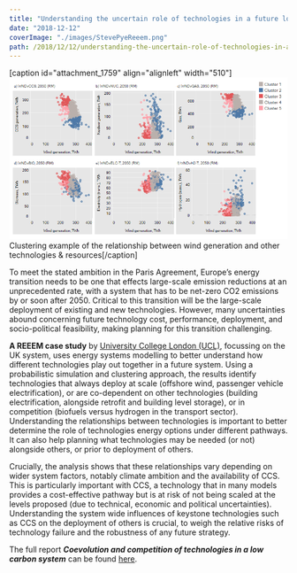 ```yaml
---
title: "Understanding the uncertain role of technologies in a future low carbon system"
date: "2018-12-12"
coverImage: "./images/StevePyeReeem.png"
path: /2018/12/12/understanding-the-uncertain-role-of-technologies-in-a-future-low-carbon-system/
---
```


\[caption id="attachment\_1759" align="alignleft" width="510"\]![Clustering example of the relationship between wind generation and other technologies & resources](./images/REEEM_Pic_Steve_Pye.png) Clustering example of the relationship between wind generation and other technologies & resources\[/caption\]

To meet the stated ambition in the Paris Agreement, Europe’s energy transition needs to be one that effects large-scale emission reductions at an unprecedented rate, with a system that has to be net-zero CO2 emissions by or soon after 2050. Critical to this transition will be the large-scale deployment of existing and new technologies. However, many uncertainties abound concerning future technology cost, performance, deployment, and socio-political feasibility, making planning for this transition challenging.

**A REEEM case study** by [University College London (UCL)](https://www.ucl.ac.uk/), focussing on the UK system, uses energy systems modelling to better understand how different technologies play out together in a future system. Using a probabilistic simulation and clustering approach, the results identify technologies that always deploy at scale (offshore wind, passenger vehicle electrification), or are co-dependent on other technologies (building electrification, alongside retrofit and building level storage), or in competition (biofuels versus hydrogen in the transport sector). Understanding the relationships between technologies is important to better determine the role of technologies energy options under different pathways. It can also help planning what technologies may be needed (or not) alongside others, or prior to deployment of others.

Crucially, the analysis shows that these relationships vary depending on wider system factors, notably climate ambition and the availability of CCS. This is particularly important with CCS, a technology that in many models provides a cost-effective pathway but is at risk of not being scaled at the levels proposed (due to technical, economic and political uncertainties). Understanding the system wide influences of keystone technologies such as CCS on the deployment of others is crucial, to weigh the relative risks of technology failure and the robustness of any future strategy.

The full report **_Coevolution and competition of technologies in a low carbon system_** can be found [here](https://www.reeem.org/wp-content/uploads/2018/07/REEEM-D2.4-Technologies-in-Low-Carbon-System.pdf).
